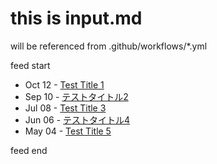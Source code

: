 # this is input.md

will be referenced from .github/workflows/*.yml

feed start

<!-- feed start -->
- Oct 12 - [Test Title 1](https://example.com/test1)
- Sep 10 - [テストタイトル2](https://example.com/test2)
- Jul 08 - [Test Title 3](https://example.com/test3)
- Jun 06 - [テストタイトル4](https://example.com/test4)
- May 04 - [Test Title 5](https://example.com/test5)
<!-- feed end -->

feed end

